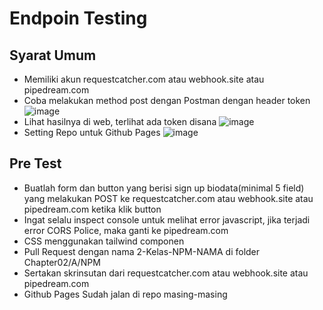 # Endpoin Testing

## Syarat Umum

* Memiliki akun requestcatcher.com atau webhook.site atau pipedream.com
* Coba melakukan method post dengan Postman dengan header token
  ![image](https://user-images.githubusercontent.com/11188109/220023489-ebb8d666-f099-4384-b2d4-0d165f402ab6.png)
* Lihat hasilnya di web, terlihat ada token disana
  ![image](https://user-images.githubusercontent.com/11188109/220023734-cf442863-7ec4-40eb-abfc-4058f0ca8380.png)
* Setting Repo untuk Github Pages
  ![image](https://user-images.githubusercontent.com/11188109/220018093-6ac9f3ea-af03-47b9-a038-76a2f5a295a2.png)

## Pre Test

* Buatlah form dan button yang berisi sign up biodata(minimal 5 field) yang melakukan POST ke requestcatcher.com atau webhook.site atau pipedream.com ketika klik button
* Ingat selalu inspect console untuk melihat error javascript, jika terjadi error CORS Police, maka ganti ke pipedream.com
* CSS menggunakan tailwind componen
* Pull Request dengan nama 2-Kelas-NPM-NAMA di folder Chapter02/A/NPM
* Sertakan skrinsutan dari requestcatcher.com atau webhook.site atau pipedream.com
* Github Pages Sudah jalan di repo masing-masing
